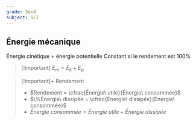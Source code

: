 ```yaml
---
grade: Sec4
subject: SCI
---
```


## Énergie mécanique

Énergie cinétique + énergie potentielle
Constant si le rendement est 100%

> [!important] $E_m = E_k + E_p$

> [!important]+ Rendement
> - $Rendement = \cfrac{Énergie\ utile}{Énergie\ consommée}$
> - $\%Énergie\ dissipée = \cfrac{Énergie\ dissipée}{Énergie\ consommée}$
> - $Énergie\ consommée = Énergie\ utile + Énergie\ dissipée$